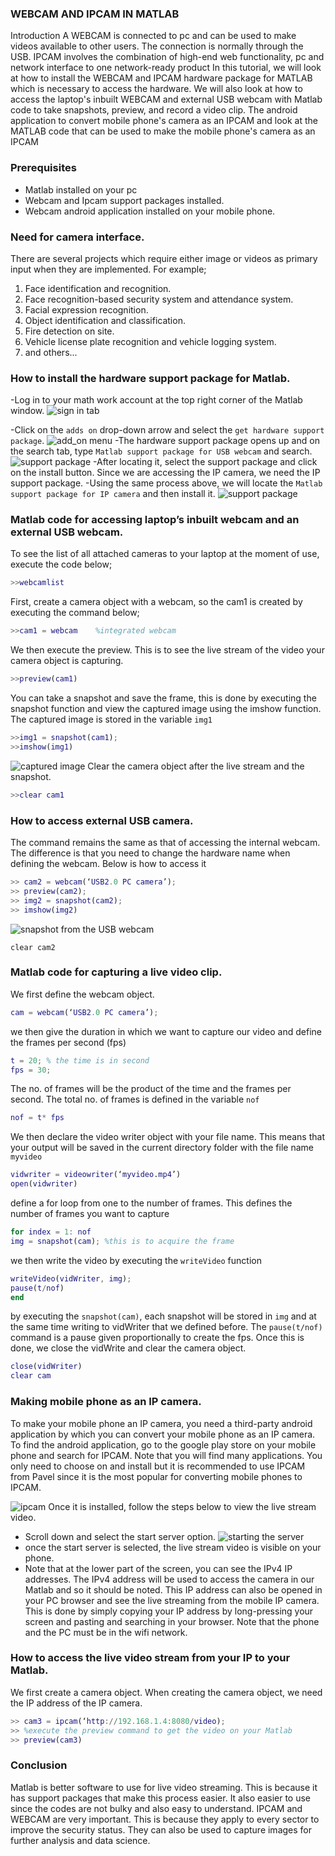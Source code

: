### WEBCAM AND IPCAM IN MATLAB
Introduction
A WEBCAM is connected to pc and can be used to make videos available to other users. The connection is normally through the USB. IPCAM involves the combination of high-end web functionality, pc and network interface to one network-ready product
In this tutorial, we will look at how to install the WEBCAM and IPCAM hardware package for MATLAB which is necessary to access the hardware. We will also look at how to access the laptop's inbuilt WEBCAM and external USB webcam with Matlab code to take snapshots, preview, and record a video clip.
The android application to convert mobile phone's camera as an IPCAM and look at the MATLAB code that can be used to make the mobile phone's camera as an IPCAM

### Prerequisites
- Matlab installed on your pc
- Webcam and Ipcam support packages installed.
- Webcam android application installed on your mobile phone.

### Need for camera interface.
There are several projects which require either image or videos as primary input when they are implemented. For example;
1. Face identification and recognition.
2. Face recognition-based security system and attendance system.
3. Facial expression recognition.
4. Object identification and classification.
5. Fire detection on site.
6. Vehicle license plate recognition and vehicle logging system.
7. and others...

### How to install the hardware support package for Matlab.
-Log in to your math work account at the top right corner of the Matlab window.
![sign in tab](paul.jpg)

-Click on the `adds on` drop-down arrow and select the `get hardware support package`.
![add_on menu](adds_on.png)
-The hardware support package opens up and on the search tab, type `Matlab support package for USB webcam`  and search.
![support package](webcam.png)
-After locating it, select the support package and click on the install button.
Since we are accessing the IP camera, we need the IP support package.
-Using the same process above, we will locate the `Matlab support package for IP camera` and then install it.
![support package](package.jpg)

### Matlab code for accessing laptop’s inbuilt webcam and an external USB webcam.
To see the list of all attached cameras to your laptop at the moment of use, execute the code below;
```Matlab
>>webcamlist
```

First, create a camera object with a webcam, so the cam1 is created by executing the command below;
```Matlab
>>cam1 = webcam    %integrated webcam
```

We then execute the preview. This is to see the live stream of the video your camera object is capturing.
```Matlab 
>>preview(cam1)
```

 You can take a snapshot and save the frame, this is done by executing the snapshot function and view the captured image using the imshow function. The captured image is stored in the variable `img1`
```Matlab
>>img1 = snapshot(cam1);
>>imshow(img1) 
```
![captured image](paul1.png)
Clear the camera object after the live stream and the snapshot.
```Matlab
>>clear cam1
```

### How to access external USB camera.
The command remains the same as that of accessing the internal webcam. The difference is that you need to change the hardware name when defining the webcam. Below is how to access it
```Matlab
>> cam2 = webcam(‘USB2.0 PC camera’);
>> preview(cam2);
>> img2 = snapshot(cam2);
>> imshow(img2)
```
![snapshot from the USB webcam](paul2.png)
```
clear cam2
```

### Matlab code for capturing a live video clip.
We first define the webcam object.
```Matlab
cam = webcam(‘USB2.0 PC camera’);
```

we then give the duration in which we want to capture our video and define the frames per second (fps)
```Matlab
t = 20; % the time is in second
fps = 30;
```

The no. of frames will be the product of the time and the frames per second. The total no. of frames is defined in the variable `nof`

```Matlab
nof = t* fps
```

We then declare the video writer object with your file name. This means that your output will be saved in the current directory folder with the file name `myvideo`

```Matlab
vidwriter = videowriter(‘myvideo.mp4’)
open(vidwriter)
```

define a for loop from one to the number of frames. This defines the number of frames you want to capture
```Matlab
for index = 1: nof
img = snapshot(cam); %this is to acquire the frame
```

we then write the video by executing the `writeVideo` function

```Matlab
writeVideo(vidWriter, img);
pause(t/nof)
end
```

by executing the `snapshot(cam)`, each snapshot will be stored in `img` and at the same time writing to vidWriter that we defined before. The `pause(t/nof)` command is a pause given proportionally to create the fps. 
Once this is done, we close the vidWrite and clear the camera object.
```Matlab
close(vidWriter)
clear cam
```

### Making mobile phone as an IP camera.
To make your mobile phone an IP camera, you need a third-party android application by which you can convert your mobile phone as an IP camera.
To find the android application, go to the google play store on your mobile phone and search for IPCAM. Note that you will find many applications. You only need to choose on and install but it is recommended to use IPCAM from Pavel since it is the most popular for converting mobile phones to IPCAM.

![ipcam](playstore.jpg)
Once it is installed, follow the steps below to view the live stream video.
- Scroll down and select the start server option.
![starting the server](server.jpg)
- once the start server is selected, the live stream video is visible on your phone.
- Note that at the lower part of the screen, you can see the IPv4 IP addresses. The IPv4 address will be used to access the camera in our Matlab and so it should be noted.
This IP address can also be opened in your PC browser and see the live streaming from the mobile IP camera. This is done by simply copying your IP address by long-pressing your screen and pasting and searching in your browser. Note that the phone and the PC must be in the wifi network.


### How to access the live video stream from your IP to your Matlab.
We first create a camera object. When creating the camera object, we need the IP address of the IP camera.
```Matlab
>> cam3 = ipcam(‘http://192.168.1.4:8080/video);
>> %execute the preview command to get the video on your Matlab
>> preview(cam3)
```

### Conclusion
Matlab is better software to use for live video streaming. This is because it has support packages that make this process easier. It also easier to use since the codes are not bulky and also easy to understand. IPCAM and WEBCAM are very important. This is because they apply to every sector to improve the security status. They can also be used to capture images for further analysis and data science. 

